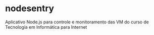 # nodesentry
Aplicativo Node.js para controle e monitoramento das VM do curso de Tecnologia em Informática para Internet

